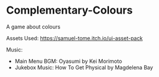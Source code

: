# Complementary-Colours
A game about colours

Assets Used: 
https://samuel-tome.itch.io/ui-asset-pack

Music: 
* Main Menu BGM: Oyasumi by Kei Morimoto
* Jukebox Music: How To Get Physical by Magdelena Bay

